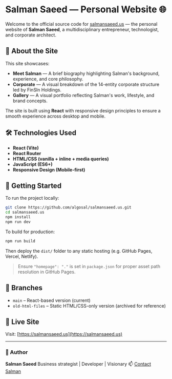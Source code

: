 # Salman Saeed — Personal Website 🌐

Welcome to the official source code for [salmansaeed.us](https://salmansaeed.us) — the personal website of **Salman Saeed**, a multidisciplinary entrepreneur, technologist, and corporate architect.

## 🧠 About the Site

This site showcases:

- **Meet Salman** — A brief biography highlighting Salman's background, experience, and core philosophy.
- **Corporate** — A visual breakdown of the 14-entity corporate structure led by FinSln Holdings.
- **Gallery** — A visual portfolio reflecting Salman's work, lifestyle, and brand concepts.

The site is built using **React** with responsive design principles to ensure a smooth experience across desktop and mobile.

## 🛠️ Technologies Used

- **React (Vite)**
- **React Router**
- **HTML/CSS (vanilla + inline + media queries)**
- **JavaScript (ES6+)**
- **Responsive Design (Mobile-first)**

## 🚀 Getting Started

To run the project locally:

```bash
git clone https://github.com/algosal/salmansaeed.us.git
cd salmansaeed.us
npm install
npm run dev
```

To build for production:

```bash
npm run build
```

Then deploy the `dist/` folder to any static hosting (e.g. GitHub Pages, Vercel, Netlify).

> Ensure `"homepage": "."` is set in `package.json` for proper asset path resolution in GitHub Pages.

## 📁 Branches

- `main` – React-based version (current)
- `old-html-files` – Static HTML/CSS-only version (archived for reference)

## 🔗 Live Site

Visit: [https://salmansaeed.us](https://salmansaeed.us)

---

### 👤 Author

**Salman Saeed**
Business strategist | Developer | Visionary
📫 [Contact Salman](mailto:hello@salmansaeed.us)
